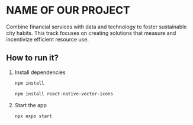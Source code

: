 # NAME OF OUR PROJECT 

Combine financial services with data and technology to foster sustainable city habits. This track focuses on creating solutions that measure and incentivize efficient resource use.


## How to run it?

1. Install dependencies

   ```bash
   npm install
   ```
    ```bash
   npm install react-native-vector-icons
   ```
   

2. Start the app

   ```bash
   npx expo start
   ```

